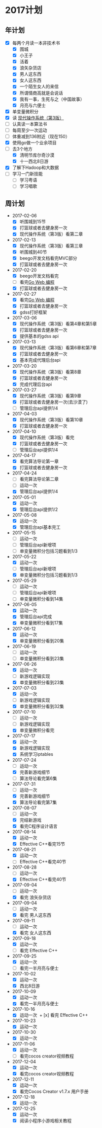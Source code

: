 # 2017计划

## 年计划

+ [x] 每两个月读一本非技术书
  + [x] 围城
  + [x] 小王子
  + [x] 活着
  + [x] 浪矢杂货店
  + [x] 男人这东西
  + [x] 女人这东西
  + [x] 一个陌生女人的来信
  + [x] 所谓情商高就是会说话
  + [x] 我有一事，生死与之（中国故事）
  + [x] 月亮与六便士
+ [x] 单变量微积分
+ [x] 读 [现代操作系统（第3版）](https://book.douban.com/subject/3852290/)
+ [ ] 认真读一本算法书
+ [ ] 每周至少一次运动
+ [ ] 体重减到136附近（现在150）
+ [x] 使用go做一个业余项目
+ [ ] 去3个地方
  + [x] 清明节库尔奇沙漠
  + [x] 十一西北8日游
+ [x] 了解下Hadoop和大数据
+ [ ] 学习一门新技能
  + [ ] 学习粤语
  + [ ] 学习唱歌

## 周计划

+ 2017-02-06
  + [x] 听围城到15节
  + [x] 打篮球或者去健身房一次
  + [x] 现代操作系统（第3版）看第二章
+ 2017-02-13
  + [x] 现代操作系统（第3版）看第三章
  + [x] 听围城到40节
  + [x] beego开发文档看完MVC部分
  + [x] 打篮球或者去健身房一次
+ 2017-02-20
  + [x] beego开发文档看完
  + [ ] 看完[Go Web 编程](https://www.gitbook.com/read/book/wizardforcel/build-web-application-with-golang)
  + [x] 打篮球或者去健身房一次
+ 2017-02-27
  + [x] 看完[Go Web 编程](https://www.gitbook.com/read/book/wizardforcel/build-web-application-with-golang)
  + [x] 打篮球或者去健身房一次
  + [x] gdss打好框架
+ 2017-03-06
  + [x] 现代操作系统（第3版）看第4章和第5章
  + [x] 打篮球或者去健身房一次
  + [x] 提供基本的gdss api
+ 2017-03-13
  + [x] 现代操作系统（第3版）看第6章和第7章
  + [x] 打篮球或者去健身房一次
  + [x] 基本完成代理后台api
+ 2017-03-20
  + [x] 现代操作系统（第3版）看第8章
  + [x] 打篮球或者去健身房一次
  + [x] 完成代理后台api
+ 2017-03-27
  + [x] 现代操作系统（第3版）看第9章
  + [x] 打篮球或者去健身房一次(去沙漠了)
  + [ ] 管理后台api提供1/4
+ 2017-04-03
  + [x] 现代操作系统（第3版）看第10章
  + [x] 打篮球或者去健身房一次
+ 2017-04-10
  + [x] 现代操作系统（第3版）看完
  + [x] 打篮球或者去健身房一次
  + [ ] 管理后台api提供1/4
+ 2017-04-17
  + [x] 看完算法导论第一章
  + [x] 打篮球或者去健身房一次
+ 2017-04-24
  + [ ] 看完算法导论第二章
  + [ ] 运动一次
  + [x] 管理后台api提供1/4
+ 2017-05-01
  + [x] 运动一次
  + [x] 管理后台api提供1/2
+ 2017-05-08
  + [x] 运动一次
  + [x] 管理后台api基本完工
+ 2017-05-15
  + [ ] 运动一次
  + [ ] 管理后台api新增项
  + [ ] 单变量微积分包括习题看到1/3
+ 2017-05-22
  + [x] 运动一次
  + [ ] 管理后台api新增项
  + [x] 单变量微积分包括习题看到1/3
+ 2017-05-29
  + [ ] 运动一次
  + [ ] 管理后台api新增项
  + [ ] 单变量微积分看到14集
+ 2017-06-05
  + [x] 运动一次
  + [x] 管理后台api完成
  + [x] 单变量微积分看到17集
+ 2017-06-12
  + [x] 运动一次
  + [x] 单变量微积分看到20集
+ 2017-06-19
  + [ ] 运动一次
  + [ ] 单变量微积分看到23集
+ 2017-06-26
  + [x] 运动一次
  + [ ] 新游戏逻辑实现
  + [x] 单变量微积分看到23集
+ 2017-07-03
  + [x] 运动一次
  + [ ] 新游戏逻辑实现
  + [x] 单变量微积分看到32集
+ 2017-07-10
  + [ ] 运动一次
  + [ ] 新游戏逻辑实现
  + [x] 单变量微积分看完
+ 2017-07-17
  + [x] 运动一次
  + [x] 新游戏逻辑实现
  + [x] 系统学习iptables
+ 2017-07-24
  + [ ] 运动一次
  + [x] 完善新游戏细节
  + [ ] 算法导论看完第6集
+ 2017-07-31
  + [ ] 运动一次
  + [x] 完善新游戏细节
  + [x] 算法导论看完第7集
+ 2017-08-07
  + [ ] 运动一次
  + [x] 完结新游戏
  + [x] 看完C程序设计语言
+ 2017-08-14
  + [x] 运动一次
  + [x] Effective C++看完15节
+ 2017-08-21
  + [x] 运动一次
  + [ ] Effective C++看完40节
+ 2017-08-28
  + [ ] 运动一次
  + [x] Effective C++看完40节
+ 2017-09-04
  + [ ] 运动一次
  + [x] 看完 浪矢杂货店
+ 2017-09-04
  + [ ] 运动一次
  + [x] 看完 男人这东西
+ 2017-09-11
  + [ ] 运动一次
  + [x] 看完 女人这东西
+ 2017-09-18
  + [x] 运动一次
  + [ ] 看完 Effective C++
+ 2017-09-25
  + [x] 运动一次
  + [ ] 看完一半月亮与便士
+ 2017-10-02
  + [x] 运动一次
  + [x] 西北8日游
+ 2017-10-09
  + [x] 运动一次
  + [x] 看完一半月亮与便士
+ 2017-10-16
  + [x] 运动一次
  + [x] 看完 Effective C++
+ 2017-10-23
  + [x] 运动一次
+ 2017-10-30
  + [x] 运动一次
+ 2017-11-06
  + [x] 运动一次
  + [ ] 看完cocos creator视频教程
+ 2017-12-04
  + [x] 运动一次
  + [x] 看完cocos creator视频教程
+ 2017-12-11
  + [x] 运动一次
  + [x] 看完Cocos Creator v1.7.x 用户手册
+ 2017-12-18
  + [x] 运动一次
+ 2017-12-25
  + [x] 运动一次
  + [x] 阅读小程序小游戏相关教程
